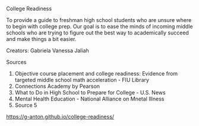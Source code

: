 College Readiness

To provide a guide to freshman high school students who are unsure where to begin with college prep. Our goal is to ease the minds of incoming middle schools who are trying to figure out the best way to academically succeed and make things a bit easier.

Creators:
Gabriela 
Vanessa
Jaliah

Sources
1. Objective course placement and college readiness: Evidence from targeted middle school math acceleration - FIU Library
2. Connections Academy by Pearson
3. What to Do in High School to Prepare for College - U.S. News
4. Mental Health Education - National Alliance on Mnetal Illness
5. Source 5

https://g-anton.github.io/college-readiness/
